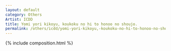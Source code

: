 ```yaml
---
layout: default
category: Others
Artist: ICDD
title: Yomi yori kikoyu, koukoku no hi to honoo no shoujo.
permalink: /others/icdd/yomi-yori-kikoyu,-koukoku-no-hi-to-honoo-no-shoujo./
---
```


{% include composition.html %}